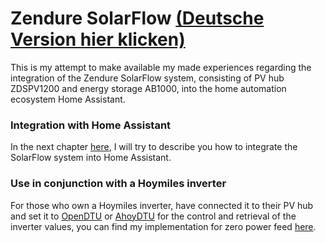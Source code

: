 # Zendure SolarFlow [(Deutsche Version hier klicken)](README.md)
This is my attempt to make available my made experiences regarding the integration of the Zendure SolarFlow system, consisting of PV hub ZDSPV1200 and energy storage AB1000, into the home automation ecosystem Home Assistant.
### Integration with Home Assistant
In the next chapter [here](solarflow_eng.md), I will try to describe you how to integrate the SolarFlow system into Home Assistant.
### Use in conjunction with a Hoymiles inverter
For those who own a Hoymiles inverter, have connected it to their PV hub and set it to [OpenDTU](https://github.com/tbnobody/OpenDTU) or [AhoyDTU](https://ahoydtu.de/) for the control and retrieval of the inverter values, you can find my implementation for zero power feed [here](hoymiles_eng.md).
